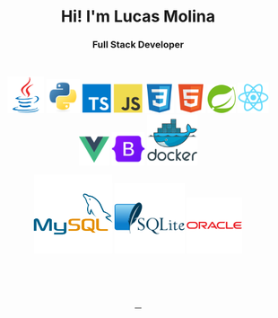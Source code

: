 <h1 align="center">Hi! I'm Lucas Molina</h1>
<h3 align="center">Full Stack Developer</h2>
<p align="center"> <img src="https://komarev.com/ghpvc/?username=LucasIvan&label=Profile%20views&color=0e75b6&style=flat" alt="" />
</p>
  <p align="center">
    <img src="https://raw.githubusercontent.com/devicons/devicon/55609aa5bd817ff167afce0d965585c92040787a/icons/java/java-original.svg" alt="" width="65px">
    <img src="https://raw.githubusercontent.com/devicons/devicon/55609aa5bd817ff167afce0d965585c92040787a/icons/python/python-original.svg" alt="" width="60px">
    <img src="https://raw.githubusercontent.com/devicons/devicon/55609aa5bd817ff167afce0d965585c92040787a/icons/typescript/typescript-original.svg" alt="" width="52px">
    <img src="https://raw.githubusercontent.com/devicons/devicon/55609aa5bd817ff167afce0d965585c92040787a/icons/javascript/javascript-original.svg" alt="" width="52px">
    <img src="https://raw.githubusercontent.com/devicons/devicon/55609aa5bd817ff167afce0d965585c92040787a/icons/css3/css3-original.svg" alt="" width="52px">
    <img src="https://raw.githubusercontent.com/devicons/devicon/55609aa5bd817ff167afce0d965585c92040787a/icons/html5/html5-original.svg" alt="" width="52px">
    <img src="https://raw.githubusercontent.com/devicons/devicon/55609aa5bd817ff167afce0d965585c92040787a/icons/spring/spring-original.svg" alt="" width="50px">
    <img src="https://raw.githubusercontent.com/devicons/devicon/55609aa5bd817ff167afce0d965585c92040787a/icons/react/react-original.svg" alt="" width="55px">
    <img src="https://raw.githubusercontent.com/devicons/devicon/55609aa5bd817ff167afce0d965585c92040787a/icons/vuejs/vuejs-original.svg" alt="" width="55px">
    <img src="https://raw.githubusercontent.com/devicons/devicon/55609aa5bd817ff167afce0d965585c92040787a/icons/bootstrap/bootstrap-original.svg" alt="" width="59px">
    <img src="https://raw.githubusercontent.com/devicons/devicon/55609aa5bd817ff167afce0d965585c92040787a/icons/docker/docker-original-wordmark.svg" alt="" width="90px">
  </p>
  <p align="center">
    <img src="https://raw.githubusercontent.com/devicons/devicon/55609aa5bd817ff167afce0d965585c92040787a/icons/mysql/mysql-original-wordmark.svg" alt="" width="140px">
    <img src="https://raw.githubusercontent.com/devicons/devicon/55609aa5bd817ff167afce0d965585c92040787a/icons/sqlite/sqlite-original-wordmark.svg" alt="" width="125px">
    <img src="https://raw.githubusercontent.com/devicons/devicon/55609aa5bd817ff167afce0d965585c92040787a/icons/oracle/oracle-original.svg" alt="" width="100px">
  </p>

<p align="center">
  <img src="https://github-readme-stats.vercel.app/api/top-langs/?username=LucasIvan&theme=radical&hide_border=false&include_all_commits=false&count_private=false&layout=compact" alt="">
  <br><br>
  <img src="https://github-readme-stats.vercel.app/api?username=LucasIvan&theme=radical&hide_border=false&include_all_commits=false&count_private=false" alt="">
</p>

<p align="center">
  <a href="https://www.linkedin.com/in/lucas-molina-dev/">
    <img src="https://img.shields.io/badge/LinkedIn-%230077B5.svg?logo=linkedin&logoColor=white" alt="">
  </a>
  <a href="https://discordapp.com/users/686368063196758054">
    <img src="https://img.shields.io/badge/Discord-%237289DA.svg?logo=discord&logoColor=white" alt="">
  </a>
  <a href="mailto:lucasivanmolina@gmail.com">
    <img src="https://img.shields.io/badge/Gmail-%23FF0000.svg?logo=Gmail&logoColor=white" alt="">
  </a>
  <a href="https://www.instagram.com/lucasivanmolina/">
    <img src="https://img.shields.io/badge/Instagram-%23E4405F.svg?logo=Instagram&logoColor=white" alt="">
  </a>
</p>
